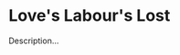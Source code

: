 <!-- ======================================================================
--- Search engine
title:          Love's Labour's Lost
keywords:       love, labour, lost, comedy
description:    Love's Labour's Lost by William Shakespeare.
--- Menu system
order:          50
text:           Love's Labour's Lost
hidden:         false
umbel:          false
--- Page properties
id:             
document:       
layout:         layout-2-left
$-left:         play-list
searchable:     true
======================================================================= -->

# Love's Labour's Lost

Description...
